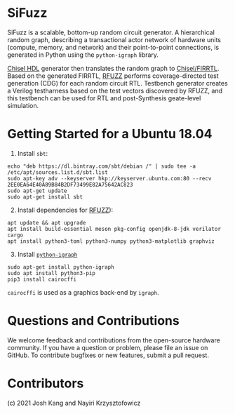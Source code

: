 SiFuzz
========

SiFuzz is a scalable, bottom-up random circuit generator. A hierarchical random graph, describing a transactional actor network of hardware units (compute, memory, and network) and their point-to-point connections, is generated in Python using the `python-igraph` library. 

[Chisel HDL](https://github.com/chipsalliance/chisel3.git) generator then translates the random graph to [Chisel/FIRRTL](https://www.chisel-lang.org/).
Based on the generated FIRRTL,  [RFUZZ](https://github.com/ekiwi/rfuzz.git) performs coverage-directed test generation (CDG) for each random circuit RTL.
Testbench generator creates a Verilog testharness based on the test vectors discovered by RFUZZ, and this testbench can be used for RTL and post-Synthesis geate-level simulation.


# Getting Started for a Ubuntu 18.04 

1. Install  `sbt`:

```
echo "deb https://dl.bintray.com/sbt/debian /" | sudo tee -a /etc/apt/sources.list.d/sbt.list
sudo apt-key adv --keyserver hkp://keyserver.ubuntu.com:80 --recv 2EE0EA64E40A89B84B2DF73499E82A75642AC823
sudo apt-get update
sudo apt-get install sbt
```

2. Install dependencies for [RFUZZ](https://github.com/ekiwi/rfuzz.git)):
```
apt update && apt upgrade
apt install build-essential meson pkg-config openjdk-8-jdk verilator cargo
apt install python3-toml python3-numpy python3-matplotlib graphviz
```
3. Install [`python-igraph`](https://igraph.org/python/)
```
sudo apt-get install python-igraph
sudo apt install python3-pip
pip3 install cairocffi
```
`cairocffi` is used as a graphics back-end by `igraph`.


# Questions and Contributions

We welcome feedback and contributions from the open-source hardware community.
If you have a question or problem, please file an issue on GitHub.
To contribute bugfixes or new features, submit a pull request.

# Contributors
(c) 2021 Josh Kang and Nayiri Krzysztofowicz
